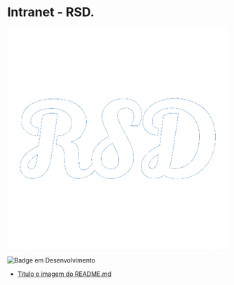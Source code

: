 # Intranet - RSD.

<p align="center">
  <img src="./arquivosReadme/logo-rsd-sem-fundo.png">
</p>

![Badge em Desenvolvimento](https://img.shields.io/badge/status-desenvolvimento-green)

* [Título e imagem do README.md](#intranet---rsd)
